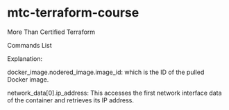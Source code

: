 # mtc-terraform-course
More Than Certified Terraform

Commands List

Explanation:

docker_image.nodered_image.image_id: which is the ID of the pulled Docker image.

network_data[0].ip_address: This accesses the first network interface data of the container and retrieves its IP address.